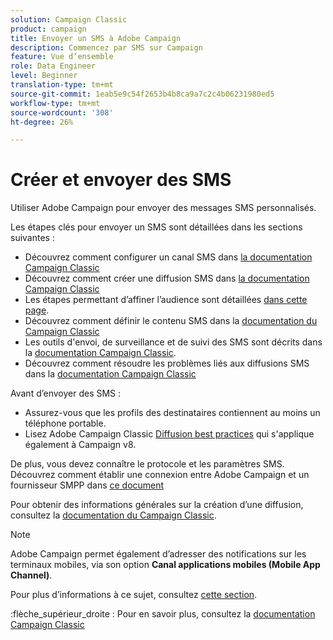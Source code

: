 ```yaml
---
solution: Campaign Classic
product: campaign
title: Envoyer un SMS à Adobe Campaign
description: Commencez par SMS sur Campaign
feature: Vue d’ensemble
role: Data Engineer
level: Beginner
translation-type: tm+mt
source-git-commit: 1eab5e9c54f2653b4b8ca9a7c2c4b06231980ed5
workflow-type: tm+mt
source-wordcount: '308'
ht-degree: 26%

---
```


# Créer et envoyer des SMS

Utiliser Adobe Campaign pour envoyer des messages SMS personnalisés.

Les étapes clés pour envoyer un SMS sont détaillées dans les sections suivantes :

* Découvrez comment configurer un canal SMS dans [la documentation Campaign Classic](https://experienceleague.adobe.com/docs/campaign-classic/using/sending-messages/sending-messages-on-mobiles/sms-set-up.html?lang=en#sending-messages)
* Découvrez comment créer une diffusion SMS dans [la documentation Campaign Classic](https://experienceleague.adobe.com/docs/campaign-classic/using/sending-messages/sending-messages-on-mobiles/sms-create.html?lang=en#sending-messages)
* Les étapes permettant d’affiner l’audience sont détaillées [dans cette page](../start/audiences.md).
* Découvrez comment définir le contenu SMS dans la [documentation du Campaign Classic](https://experienceleague.adobe.com/docs/campaign-classic/using/sending-messages/sending-messages-on-mobiles/sms-create.html?lang=en#defining-the-sms-content)
* Les outils d&#39;envoi, de surveillance et de suivi des SMS sont décrits dans la [documentation Campaign Classic](https://experienceleague.adobe.com/docs/campaign-classic/using/sending-messages/sending-messages-on-mobiles/sms-send.html?lang=en#sending-messages).
* Découvrez comment résoudre les problèmes liés aux diffusions SMS dans la [documentation Campaign Classic](https://experienceleague.adobe.com/docs/campaign-classic/using/sending-messages/sending-messages-on-mobiles/troubleshooting-sms.html?lang=en#sending-messages)

Avant d’envoyer des SMS :

* Assurez-vous que les profils des destinataires contiennent au moins un téléphone portable.
* Lisez Adobe Campaign Classic [Diffusion best practices](https://experienceleague.adobe.com/docs/campaign-classic/using/sending-messages/key-steps-when-creating-a-delivery/delivery-bestpractices/delivery-best-practices.html?lang=en#sending-messages) qui s&#39;applique également à Campaign v8.

De plus, vous devez connaître le protocole et les paramètres SMS. Découvrez comment établir une connexion entre Adobe Campaign et un fournisseur SMPP dans [ce document](https://experienceleague.adobe.com/docs/campaign-classic/using/sending-messages/sending-messages-on-mobiles/sms-protocol.html?lang=en#sending-messages)

Pour obtenir des informations générales sur la création d’une diffusion, consultez la [documentation du Campaign Classic](https://experienceleague.adobe.com/docs/campaign-classic/using/sending-messages/key-steps-when-creating-a-delivery/steps-about-delivery-creation-steps.html?lang=en#sending-messages).

>[!NOTE]
>
>Adobe Campaign permet également d’adresser des notifications sur les terminaux mobiles, via son option **Canal applications mobiles (Mobile App Channel)**.
> 
>Pour plus d’informations à ce sujet, consultez [cette section](push.md).

:flèche_supérieur_droite : Pour en savoir plus, consultez la [documentation Campaign Classic](https://experienceleague.adobe.com/docs/campaign-classic/using/sending-messages/sending-messages-on-mobiles/sms-channel.html)
